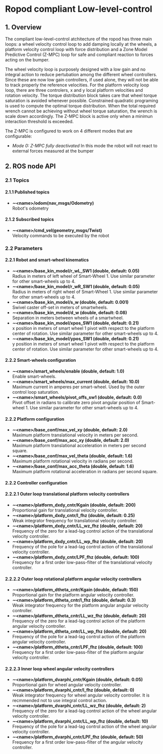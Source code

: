 # Ropod compliant Low-level-control

## 1. Overview
The compliant low-level-control atchitecture of the ropod has three main loops: a wheel velocity control loop to add damping locally at the wheels, a platform velocity control loop with force distribution and a Zone Model Predictive Control (Z-MPC) loop for safe and compliant reaction to forces acting on the bumper. 

The wheel velocity loop is purposely designed with a low gain and no integral action to reduce pertubation among the different wheel controllers. Since these are now low gain controllers, if used alone, they will not be able to track properly the reference velocities. For the platform velocity loop loop, there are three controlers, x and y local platform velocities and rotation velocity. The torque distribution block takes care that wheel torque saturation is avoided whenever possible. Constrained quadratic programing is used to compute the optimal torque distribution. When the total required wrench cannot be achieving without wheel torque saturation, the wrench is scale down accordingly. The Z-MPC block is active only when a minimun interaction threshold is exceeded.

The Z-MPC is configured to work on 4 different modes that are configurable:

* *Mode 0: Z-MPC fully deactivated*
In this mode the robot will not react to external forces measured at the bumper

## 2. ROS node API
### 2.1 Topics
#### 2.1.1 Published topics
* **&#x223C;<name\>/odom(nav_msgs/Odometry)**\
Robot's odometry

#### 2.1.2 Subscribed topics
* **&#x223C;<name\>/cmd_vel(geometry_msgs/Twist)**\
Velocity commands to be executed by the robot

### 2.2 Parameters
#### 2.2.1 Robot and smart-wheel kinematics
* **&#x223C;<name\>/base_kin_model/r_wL_SW1 (double, default: 0.05)**\
Radius in meters of left wheel of Smart-Wheel 1. Use similar parameter for other smart-wheels up to 4.
* **&#x223C;<name\>/base_kin_model/r_wR_SW1 (double, default: 0.05)**\
Radius in meters of right wheel of Smart-Wheel 1. Use similar parameter for other smart-wheels up to 4.
* **&#x223C;<name\>/base_kin_model/s_w (double, default: 0.001)**\
Swivel caster off-set in meters of smartwheels. 
* **&#x223C;<name\>/base_kin_model/d_w (double, default: 0.08)**\
Separation in meters between wheels of a smartwheel.
* **&#x223C;<name\>/base_kin_model/xpos_SW1 (double, default: 0.21)**\
x position in meters of smart wheel 1 pivot with respect to the platform center of rotation. Use similar parameter for other smart-wheels up to 4.
* **&#x223C;<name\>/base_kin_model/ypos_SW1 (double, default: 0.21)**\
y position in meters of smart wheel 1 pivot with respect to the platform center of rotation. Use similar parameter for other smart-wheels up to 4.

#### 2.2.2 Smart-wheels configuration
* **&#x223C;<name\>/smart_wheels/enable (double, default: 1.0)**\
Enable smart-wheels. 
* **&#x223C;<name\>/smart_wheels/max_current (double, default: 10.0)**\
Maximum current in amperes per smart-wheel. Used by the outer control loop saturation.
* **&#x223C;<name\>/smart_wheels/pivot_offs_sw1 (double, default: 0.0)**\
Pivot offset in radians to calibrate zero pivot angular position of Smart-wheel 1. Use similar parameter for other smart-wheels up to 4.

#### 2.2.2 Platform configuration
* **&#x223C;<name\>/base_conf/max_vel_xy (double, default: 2.0)**\
Maximum platform translational velocity in meters per second.
* **&#x223C;<name\>/base_conf/max_acc_xy (double, default: 2.0)**\
Maximum platform translational acceleration in meters per second square.
* **&#x223C;<name\>/base_conf/max_vel_theta (double, default: 1.6)**\
Maximum platform rotational velocity in radians per second.
* **&#x223C;<name\>/base_conf/max_acc_theta (double, default: 1.6)**\
Maximum platform rotational acceleration in radians per second square.

#### 2.2.2 Controller configuration
#### 2.2.2.1 Outer loop translational platform velocity controllers
* **&#x223C;<name\>/platform_dxdy_cntr/Kgain (double, default: 200)**\
Proportional gain for translational velocity controller.
* **&#x223C;<name\>/platform_dxdy_cntr/I_fhz (double, default: 0.25)**\
Weak integrator frequency for translational velocity controller.
* **&#x223C;<name\>/platform_dxdy_cntr/LL_wz_fhz (double, default: 20)**\
Frequency of the zero for a lead-lag control action of the translational velocity controller.
* **&#x223C;<name\>/platform_dxdy_cntr/LL_wp_fhz (double, default: 20)**\
Frequency of the pole for a lead-lag control action of the translational velocity controller.
* **&#x223C;<name\>/platform_dxdy_cntr/LPF_fhz (double, default: 100)**\
Frequency for a first order low-pass-filter of the translational velocity controller.

#### 2.2.2.2 Outer loop rotational platform angular velocity controllers
* **&#x223C;<name\>/platform_dtheta_cntr/Kgain (double, default: 150)**\
Proportional gain for the platform angular velocity controller.
* **&#x223C;<name\>/platform_dtheta_cntr/I_fhz (double, default: 0.3)**\
Weak integrator frequency for the platform angular angular velocity controller.
* **&#x223C;<name\>/platform_dtheta_cntr/LL_wz_fhz (double, default: 20)**\
Frequency of the zero for a lead-lag control action of the platform angular velocity controller.
* **&#x223C;<name\>/platform_dtheta_cntr/LL_wp_fhz (double, default: 20)**\
Frequency of the pole for a lead-lag control action of the platform angular velocity controller.
* **&#x223C;<name\>/platform_dtheta_cntr/LPF_fhz (double, default: 100)**\
Frequency for a first order low-pass-filter of the platform angular velocity controller.

#### 2.2.2.3 Inner loop wheel angular velocity controllers
* **&#x223C;<name\>/platform_dvarphi_cntr/Kgain (double, default: 0.05)**\
Proportional gain for wheel angular velocity controller.
* **&#x223C;<name\>/platform_dvarphi_cntr/I_fhz (double, default: 0)**\
Weak integrator frequency for wheel angular velocity controller. It is recmmended not to use integral control action.
* **&#x223C;<name\>/platform_dvarphi_cntr/LL_wz_fhz (double, default: 2)**\
Frequency of the zero for a lead-lag control action of the wheel angular velocity controller.
* **&#x223C;<name\>/platform_dvarphi_cntr/LL_wp_fhz (double, default: 10)**\
Frequency of the pole for a lead-lag control action of the wheel angular velocity controller.
* **&#x223C;<name\>/platform_dvarphi_cntr/LPF_fhz (double, default: 50)**\
Frequency for a first order low-pass-filter of the angular velocity controller.
